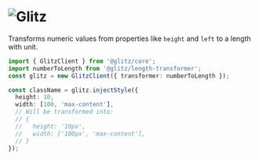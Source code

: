 # ![Glitz](https://github.com/frenic/glitz/raw/master/glitz.svg?sanitize=true)

Transforms numeric values from properties like `height` and `left` to a length with unit.

```ts
import { GlitzClient } from '@glitz/core';
import numberToLength from '@glitz/length-transformer';
const glitz = new GlitzClient({ transformer: numberToLength });

const className = glitz.injectStyle({
  height: 10,
  width: [100, 'max-content'],
  // Will be transformed into:
  // {
  //   height: '10px',
  //   width: ['100px', 'max-content'],
  // }
});
```
